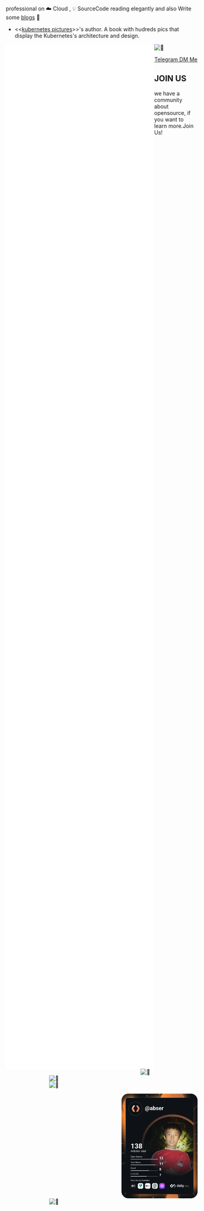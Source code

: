professional on ☁️ Cloud , 💡 SourceCode reading elegantly and also Write some [blogs](https://yuque.com/abser) 🌈

- <<[kubernetes pictures](https://www.yuque.com/abser/kubernetes)>>'s author. A book with hudreds pics that display the Kubernetes's architecture and design.

[<img align="left" width="390" alt="🦑" src="/github-metrics.svg">](#)
[<img align="right" width="150" alt="🦑" src="https://count.getloli.com/get/@:abserari?theme=rule34">](https://hashnode.abser.top)
[<img align="right" width="390" alt="🦑" src="placeholder">](#)
<img align="right" width="390" height="31" alt="🦑" src="placeholder"> 

<a href="https://app.daily.dev/abser"><img  align="right" src="https://github.com/abserari/abserari/blob/master/devcard.svg" width="200" alt="Abser Ari's Dev Card"/></a>

[<img align="right" width="390" alt="🦑" src="https://gist.githubusercontent.com/lowlighter/3c6eaedf50273adfb7a510822672f570/raw/achievements.svg">](#)

<img width="100%" height="30" alt="🦑" src="https://gist.githubusercontent.com/lowlighter/3c6eaedf50273adfb7a510822672f570/raw/placeholder.svg"> 


<!-- 
<p  align="center">
<img src="https://visitor-badge.laobi.icu/badge?page_id=abserari" alt="my visitor badges"/>
<img src="https://komarev.com/ghpvc/?username=abserari&label=my wife visitors" alt="my wife's github visitor badge"/> 
</p>
-->


<p  align="center">
<a rel="me" href="https://t.me/abserari">Telegram DM Me</a>

</p>

## JOIN US
we have a community about opensource, if you want to learn more.Join Us!
